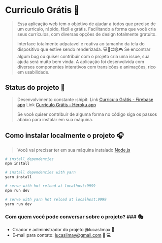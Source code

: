# Curriculo Grátis :page_facing_up:

> Essa aplicação web tem o objetivo de ajudar a todos que precise de um curriculo, rápido, fácil e grátis.
> Facilitando a forma que você cria seus currículos, com diversas opções de design totalmente gratuito.
>
> Interface totalmente adpatavel e reativa ao tamanho da tela do dispositivo que estive sendo renderizada. :computer::iphone::tv::watch::video_game:
> Se encontrar algum bug ou quiser contribuir com o projeto cria uma issue, sua ajuda será muito bem vinda.
> A aplicação foi desenvolvida com diversos componentes interativos com transicões e animações, rico em usabilidade.

## Status do projeto :construction:
> Desenvolvimento constante :shipit:
> Link [Curriculo Grátis - Firebase app](https://curriculo-gratis.firebaseapp.com)
> Link [Curriculo Grátis -  Heroku app](https://curriculo-gratis.herokuapp.com)
>
> Se você quiser contribuir de alguma forma no código siga os passos abaixo para instalar em sua máquina.

## Como instalar localmente o projeto :headphones:
> Você vai precisar ter em sua máquina instalado [Node.js](https://nodejs.org)

``` bash
# install dependencies
npm install

# install dependencies with yarn
yarn install

# serve with hot reload at localhost:9999
npm run dev

# serve with yarn hot reload at localhost:9999
yarn run dev
```

### Com quem você pode conversar sobre o projeto? ### :performing_arts:

* Criador e adiministrador do projeto @lucaslimax :ghost:
* E-mail para contato: lucaslimay@gmail.com :email: :computer:
